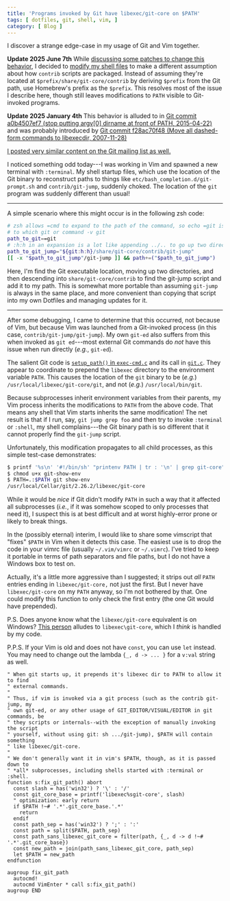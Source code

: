 ```yaml
---
title: 'Programs invoked by Git have libexec/git-core on $PATH'
tags: [ dotfiles, git, shell, vim, ]
category: [ Blog ]
---
```


I discover a strange edge-case in my usage of Git and Vim together.

**Update 2025 June 7th** While [discussing some patches to change this
behavior](https://lore.kernel.org/git/20250520193506.95199-1-ben.knoble+github@gmail.com/),
I decided to [modify my shell
files](https://github.com/benknoble/Dotfiles/commit/3600435f35761d47920b5a970401ca6bf9f4e52b)
to make a different assumption about how `contrib` scripts are packaged. Instead
of assuming they're located at `$prefix/share/git-core/contrib` by deriving
`$prefix` from the Git path, use Homebrew's prefix as the `$prefix`. This
resolves most of the issue I describe here, though still leaves modifications to
`PATH` visible to Git-invoked programs.

**Update 2025 January 4th** This behavior is alluded to in [Git commit
a0b4507ef7 (stop putting argv[0] dirname at front of PATH,
2015-04-22)](https://github.com/git/git/commit/a0b4507ef72027052668c11b49f71bed89bcb293)
and was probably introduced by [Git commit f28ac70f48 (Move all dashed-form
commands to libexecdir,
2007-11-28)](https://github.com/git/git/commit/f28ac70f48aa36f0d6ea1cbaa967b56802549016)

[I posted very similar content on the Git mailing list as well.](https://public-inbox.org/git/CALnO6CDtGRRav8zK2GKi1oHTZWrHFTxZNmnOWu64-ab+oY3_Lw@mail.gmail.com/)

I noticed something odd today---I was working in Vim and spawned a new terminal
with `:terminal`. My shell startup files, which use the location of the Git
binary to reconstruct paths to things like `etc/bash_completion.d/git-prompt.sh`
and `contrib/git-jump`, suddenly choked. The location of the `git` program was
suddenly different than usual!

---

A simple scenario where this might occur is in the following zsh code:

```zsh
# zsh allows =cmd to expand to the path of the command, so echo =git is similar
# to which git or command -v git
path_to_git==git
# :h:h in an expansion is a lot like appending ../.. to go up two directories
path_to_git_jump="${git:h:h}/share/git-core/contrib/git-jump"
[[ -x "$path_to_git_jump"/git-jump ]] && path+=("$path_to_git_jump")
```

Here, I'm find the Git executable location, moving up two directories, and then
descending into `share/git-core/contrib` to find the git-jump script and add it
to my path. This is somewhat more portable than assuming `git-jump` is always in
the same place, and more convenient than copying that script into my own
Dotfiles and managing updates for it.

---

After some debugging, I came to determine that this occurred, not because of
Vim, but because Vim was launched from a Git-invoked process (in this case,
`contrib/git-jump/git-jump`). My own `git-ed` also suffers from this when
invoked as `git ed`---most external Git commands do *not* have this issue when
run directly (_e.g._, `git-ed`).

The salient Git code is [`setup_path()` in `exec-cmd.c`][1] and its call in
[`git.c`][2]. They appear to coordinate to prepend the `libexec` directory to
the environment variable `PATH`.  This causes the location of the `git` binary
to be (_e.g._) `/usr/local/libexec/git-core/git`, and not (_e.g._)
`/usr/local/bin/git`.

Because subprocesses inherit environment variables from their parents, my Vim
process inherits the modifications to `PATH` from the above code. That means any
shell that Vim starts inherits the same modification! The net
result is that if I run, say, `git jump grep foo` and then try to invoke
`:terminal` or `:shell`, my shell complains---the Git binary path is so
different that it cannot properly find the `git-jump` script.

Unfortunately, this modification propagates to all child processes, as this
simple test-case demonstrates:

```sh
$ printf '%s\n' '#!/bin/sh' "printenv PATH | tr : '\n' | grep git-core" > git-show-env
$ chmod u+x git-show-env
$ PATH=.:$PATH git show-env
/usr/local/Cellar/git/2.26.2/libexec/git-core
```

While it would be *nice* if Git didn't modify `PATH` in such a way that it
affected all subprocesses (_i.e._, if it was somehow scoped to only processes
that need it), I suspect this is at best difficult and at worst highly-error
prone or likely to break things.

In the (possibly eternal) interim, I would like to share some vimscript that
"fixes" `$PATH` in Vim when it detects this case. The easiest use is to drop the
code in your vimrc file (usually `~/.vim/vimrc` or `~/.vimrc`). I've tried to
keep it portable in terms of path separators and file paths, but I do not have a
Windows box to test on.

Actually, it's a little more aggressive than I suggested; it strips out *all*
`PATH` entries ending in `libexec/git-core,` not just the first. But I never
have `libexec/git-core` on my `PATH` anyway, so I'm not bothered by that. One
could modify this function to only check the first entry (the one Git would have
prepended).

P.S. Does anyone know what the `libexec/git-core` equivalent is on Windows?
[This person][3] alludes to `libexec\git-core`, which I *think* is handled by my code.

P.P.S. If your Vim is old and does not have `const`, you can use `let` instead.
You may need to change out the lambda `{_, d -> ... }` for a `v:val` string as
well.

[1]: https://github.com/git/git/blob/87680d32efb6d14f162e54ad3bda4e3d6c908559/exec-cmd.c#L304
[2]: https://github.com/git/git/blob/87680d32efb6d14f162e54ad3bda4e3d6c908559/git.c#L868
[3]: https://wilsonmar.github.io/git-custom-commands/

```vim
" When git starts up, it prepends it's libexec dir to PATH to allow it to find
" external commands.
"
" Thus, if vim is invoked via a git process (such as the contrib git-jump, my
" own git-ed, or any other usage of GIT_EDITOR/VISUAL/EDITOR in git commands, be
" they scripts or internals--with the exception of manually invoking the script
" yourself, without using git: sh .../git-jump), $PATH will contain something
" like libexec/git-core.
"
" We don't generally want it in vim's $PATH, though, as it is passed down to
" *all* subprocesses, including shells started with :terminal or :shell.
function s:fix_git_path() abort
  const slash = has('win32') ? '\' : '/'
  const git_core_base = printf('libexec%sgit-core', slash)
  " optimization: early return
  if $PATH !~# '.*'.git_core_base.'.*'
    return
  endif
  const path_sep = has('win32') ? ';' : ':'
  const path = split($PATH, path_sep)
  const path_sans_libexec_git_core = filter(path, {_, d -> d !~# '.*'.git_core_base})
  const new_path = join(path_sans_libexec_git_core, path_sep)
  let $PATH = new_path
endfunction

augroup fix_git_path
  autocmd!
  autocmd VimEnter * call s:fix_git_path()
augroup END
```
